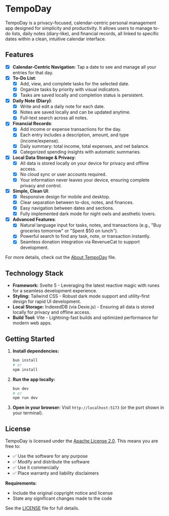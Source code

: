 # TempoDay

TempoDay is a privacy-focused, calendar-centric personal management app designed for simplicity and productivity. It allows users to manage to-do lists, daily notes (diary-like), and financial records, all linked to specific dates within a clean, intuitive calendar interface.

## Features

- [x] **Calendar-Centric Navigation**: Tap a date to see and manage all your entries for that day.
- [x] **To-Do List**:
  - [x] Add, view, and complete tasks for the selected date.
  - [x] Organize tasks by priority with visual indicators.
  - [x] Tasks are saved locally and completion status is persistent.
- [x] **Daily Note (Diary)**:
  - [x] Write and edit a daily note for each date.
  - [x] Notes are saved locally and can be updated anytime.
  - [x] Full-text search across all notes.
- [x] **Financial Records**:
  - [x] Add income or expense transactions for the day.
  - [x] Each entry includes a description, amount, and type (income/expense).
  - [x] Daily summary: total income, total expenses, and net balance.
  - [x] Categorized spending insights with automatic summaries.
- [x] **Local Data Storage & Privacy**:
  - [x] All data is stored locally on your device for privacy and offline access.
  - [x] No cloud sync or user accounts required.
  - [x] Your information never leaves your device, ensuring complete privacy and control.
- [x] **Simple, Clean UI**:
  - [x] Responsive design for mobile and desktop.
  - [x] Clear separation between to-dos, notes, and finances.
  - [x] Easy navigation between dates and sections.
  - [x] Fully implemented dark mode for night owls and aesthetic lovers.
- [x] **Advanced Features**:
  - [x] Natural language input for tasks, notes, and transactions (e.g., "Buy groceries tomorrow" or "Spent $50 on lunch").
  - [x] Powerful search to find any task, note, or transaction instantly.
  - [x] Seamless donation integration via RevenueCat to support development.

For more details, check out the [About TempoDay](about.md) file.

## Technology Stack
- **Framework:** Svelte 5 - Leveraging the latest reactive magic with runes for a seamless development experience.
- **Styling:** Tailwind CSS - Robust dark mode support and utility-first design for rapid UI development.
- **Local Storage:** IndexedDB (via Dexie.js) - Ensuring all data is stored locally for privacy and offline access.
- **Build Tool:** Vite - Lightning-fast builds and optimized performance for modern web apps.

## Getting Started

1. **Install dependencies:**
   ```sh
   bun install
   # or
   npm install
   ```
2. **Run the app locally:**
   ```sh
   bun dev
   # or
   npm run dev
   ```
3. **Open in your browser:**
   Visit `http://localhost:5173` (or the port shown in your terminal).

## License

TempoDay is licensed under the [Apache License 2.0](LICENSE). This means you are free to:

- ✅ Use the software for any purpose
- ✅ Modify and distribute the software  
- ✅ Use it commercially
- ✅ Place warranty and liability disclaimers

**Requirements:**
- Include the original copyright notice and license
- State any significant changes made to the code

See the [LICENSE](LICENSE) file for full details.